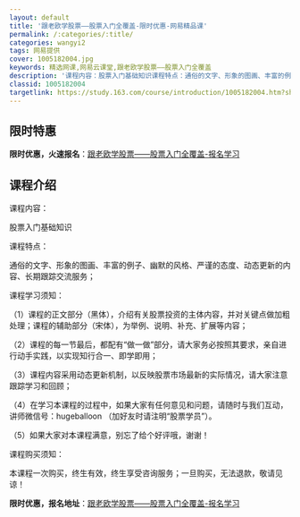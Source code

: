 ```yaml
---
layout: default
title: '跟老欧学股票——股票入门全覆盖-限时优惠-网易精品课'
permalink: /:categories/:title/
categories: wangyi2
tags: 网易提供
cover: 1005182004.jpg
keywords: 精选网课,网易云课堂,跟老欧学股票——股票入门全覆盖
description: '课程内容：股票入门基础知识课程特点：通俗的文字、形象的图画、丰富的例子、幽默的风格、严谨的态度、动态更新的内容、长期跟踪'
classid: 1005182004
targetlink: https://study.163.com/course/introduction/1005182004.htm?share=1&shareId=1025206652&utm_campaign=share&utm_medium=iphoneShare&utm_source=&utm_u=1025206652
---
```


## 限时特惠

**限时优惠，火速报名**：[跟老欧学股票——股票入门全覆盖-报名学习](https://study.163.com/course/introduction/1005182004.htm?share=1&shareId=1025206652&utm_campaign=share&utm_medium=iphoneShare&utm_source=&utm_u=1025206652)

## 课程介绍

课程内容：

股票入门基础知识



课程特点：    

通俗的文字、形象的图画、丰富的例子、幽默的风格、严谨的态度、动态更新的内容、长期跟踪交流服务；



课程学习须知：

（1）课程的正文部分（黑体），介绍有关股票投资的主体内容，并对关键点做加粗处理；课程的辅助部分（宋体），为举例、说明、补充、扩展等内容；

（2）课程的每一节最后，都配有“做一做”部分，请大家务必按照其要求，亲自进行动手实践，以实现知行合一、即学即用；

（3）课程内容采用动态更新机制，以反映股票市场最新的实际情况，请大家注意跟踪学习和回顾；

（4）在学习本课程的过程中，如果大家有任何意见和问题，请随时与我们互动，讲师微信号：hugeballoon （加好友时请注明“股票学员”）。

（5）如果大家对本课程满意，别忘了给个好评哦，谢谢！



课程购买须知：

本课程一次购买，终生有效，终生享受咨询服务；一旦购买，无法退款，敬请见谅！

**限时优惠，报名地址**：[跟老欧学股票——股票入门全覆盖-报名学习](https://study.163.com/course/introduction/1005182004.htm?share=1&shareId=1025206652&utm_campaign=share&utm_medium=iphoneShare&utm_source=&utm_u=1025206652)

